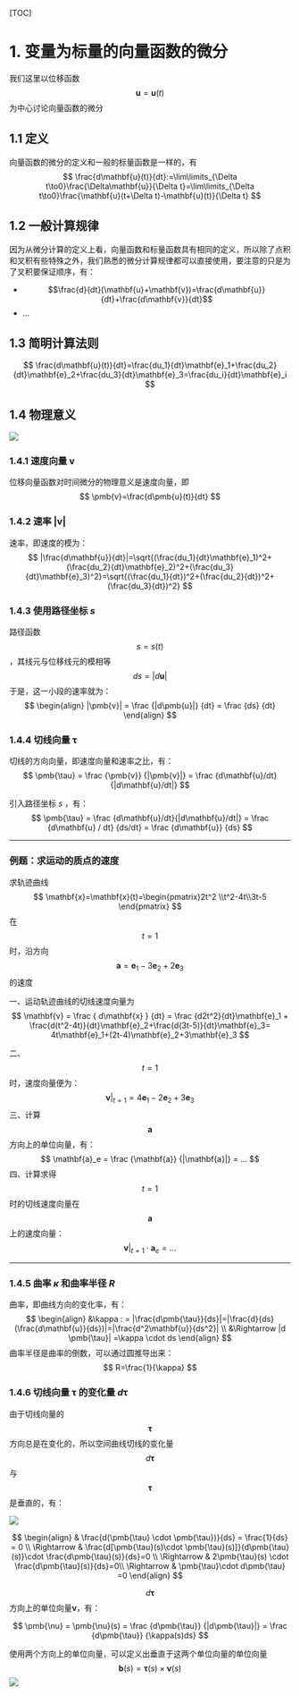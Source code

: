 [TOC]
# 1. 变量为标量的向量函数的微分

我们这里以位移函数 $$\mathbf{u}=\mathbf{u}(t)$$ 为中心讨论向量函数的微分

## 1.1 定义

向量函数的微分的定义和一般的标量函数是一样的，有
$$
\frac{d\mathbf{u}(t)}{dt}:=\lim\limits_{\Delta t\to0}\frac{\Delta\mathbf{u}}{\Delta t}=\lim\limits_{\Delta t\to0}\frac{\mathbf{u}(t+\Delta t)-\mathbf{u}(t)}{\Delta t}
$$

## 1.2 一般计算规律

因为从微分计算的定义上看，向量函数和标量函数具有相同的定义，所以除了点积和叉积有些特殊之外，我们熟悉的微分计算规律都可以直接使用，要注意的只是为了叉积要保证顺序，有：

- $$\frac{d}{dt}(\mathbf{u}+\mathbf{v})=\frac{d\mathbf{u}}{dt}+\frac{d\mathbf{v}}{dt}$$
- ...

## 1.3 **简明计算法则**

$$
\frac{d\mathbf{u}(t)}{dt}=\frac{du_1}{dt}\mathbf{e}_1+\frac{du_2}{dt}\mathbf{e}_2+\frac{du_3}{dt}\mathbf{e}_3=\frac{du_i}{dt}\mathbf{e}_i
$$

## 1.4 物理意义

![](C:\Users\wang\Documents\gitHub\anzhi_notes\continuum_mechanics\picture\1.png)

### 1.4.1 速度向量 $\pmb{v}$ 

位移向量函数对时间微分的物理意义是速度向量，即
$$
\pmb{v}=\frac{d\pmb{u}(t)}{dt}
$$

### 1.4.2 速率 $|\pmb{v}|$

速率，即速度的模为：
$$
|\frac{d\mathbf{u}}{dt}|=\sqrt{(\frac{du_1}{dt}\mathbf{e}_1)^2+(\frac{du_2}{dt}\mathbf{e}_2)^2+(\frac{du_3}{dt}\mathbf{e}_3)^2}=\sqrt{(\frac{du_1}{dt})^2+(\frac{du_2}{dt})^2+(\frac{du_3}{dt})^2}
$$

### 1.4.3 使用路径坐标 $s$ 

路径函数 $$s=s(t)$$ ，其线元与位移线元的模相等
$$
ds=|d\mathbf{u}|
$$
于是，这一小段的速率就为：
$$
\begin{align}
|\pmb{v}|
= \frac {|d\pmb{u}|} {dt}
= \frac {ds} {dt}
\end{align}
$$

### 1.4.4 切线向量 $\pmb{\tau}$

切线的方向向量，即速度向量和速率之比，有：
$$
\pmb{\tau} 
= \frac {\pmb{v}} {|\pmb{v}|}
= \frac {d\mathbf{u}/dt} {|d\mathbf{u}/dt|}
$$

引入路径坐标 $s$ ，有：
$$
\pmb{\tau}
= \frac {d\mathbf{u}/dt}{|d\mathbf{u}/dt|}
= \frac {d\mathbf{u} / dt} {ds/dt}
= \frac {d\mathbf{u}} {ds}
$$

---

### 例题：求运动的质点的速度

求轨迹曲线
$$
\mathbf{x}=\mathbf{x}(t)=\begin{pmatrix}2t^2 \\t^2-4t\\3t-5 \end{pmatrix}
$$
在 $$t=1$$ 时，沿方向 $$\mathbf{a}=\mathbf{e}_1-3\mathbf{e}_2+2\mathbf{e}_3$$ 的速度

一、运动轨迹曲线的切线速度向量为
$$
\mathbf{v} = \frac { d\mathbf{x} } {dt} = \frac {d2t^2}{dt}\mathbf{e}_1 + \frac{d(t^2-4t)}{dt}\mathbf{e}_2+\frac{d(3t-5)}{dt}\mathbf{e}_3= 4t\mathbf{e}_1+(2t-4)\mathbf{e}_2+3\mathbf{e}_3
$$

二、$$t=1$$ 时，速度向量便为：
$$
\mathbf{v}|_{t=1}=4\mathbf{e}_1-2\mathbf{e}_2+3\mathbf{e}_3
$$
三、计算 $$\mathbf{a}$$ 方向上的单位向量，有：
$$
\mathbf{a}_e = \frac {\mathbf{a}} {|\mathbf{a}|} = ...
$$
四、计算求得 $$t=1$$ 时的切线速度向量在 $$\mathbf{a}$$ 上的速度向量：
$$
\mathbf{v}|_{t=1}\cdot \mathbf{a}_e =...
$$

---

### 1.4.5 曲率 $\kappa$ 和曲率半径 $R$

曲率，即曲线方向的变化率，有：
$$
\begin{align}
&\kappa : = |\frac{d\pmb{\tau}}{ds}|=|\frac{d}{ds}(\frac{d\mathbf{u}}{ds})|=|\frac{d^2\mathbf{u}}{ds^2}| \\
&\Rightarrow |d \pmb{\tau}| =\kappa \cdot ds
\end{align}
$$
曲率半径是曲率的倒数，可以通过圆推导出来：
$$
R=\frac{1}{\kappa}
$$

### 1.4.6 切线向量 $\pmb{\tau}$ 的变化量 $d\pmb{\tau}$

由于切线向量的 $$\pmb{\tau}$$ 方向总是在变化的，所以空间曲线切线的变化量 $$ d\pmb{\tau}$$ 与 $$\pmb{\tau}$$ 是垂直的，有：

![](C:\Users\wang\Documents\gitHub\anzhi_notes\continuum_mechanics\picture\4.png)

$$
\begin{align}
 & \frac{d(\pmb{\tau} \cdot \pmb{\tau})}{ds} = \frac{1}{ds} = 0 \\
\Rightarrow & \frac{d[\pmb{\tau}(s)\cdot \pmb{\tau}(s)]}{d\pmb{\tau}(s)}\cdot \frac{d\pmb{\tau}(s)}{ds}=0 \\
\Rightarrow & 2\pmb{\tau}(s) \cdot \frac{d\pmb{\tau}(s)}{ds}=0\\
\Rightarrow & \pmb{\tau}\cdot d\pmb{\tau} =0
\end{align}
$$

$$d\pmb{\tau}$$ 方向上的单位向量$\pmb{\nu}$，有：

$$
\pmb{\nu}
= \pmb{\nu}(s)
= \frac {d\pmb{\tau}} {|d\pmb{\tau}|} 
= \frac {d\pmb{\tau}} {\kappa(s)ds}
$$

使用两个方向上的单位向量，可以定义出垂直于这两个单位向量的单位向量 
$$
\pmb{b}(s)=\pmb{\tau}(s)\times \pmb{\nu}(s)
$$
![](C:\Users\wang\Documents\gitHub\anzhi_notes\continuum_mechanics\picture\5.png)


